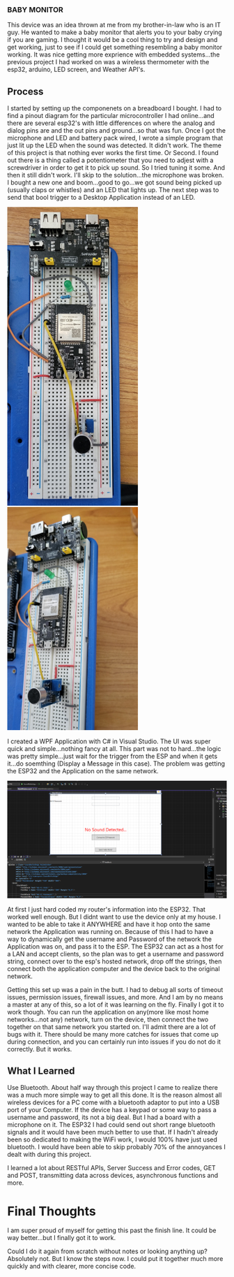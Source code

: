 ### BABY MONITOR
This device was an idea thrown at me from my brother-in-law who is an IT guy. He wanted to make a baby monitor that alerts you to your baby crying if you are gaming. I thought it would be a cool thing to try and design and get working, just to see if I could get something resembling a baby monitor working. It was nice getting more exprience with embedded systems...the previous project I had worked on was a wireless thermometer with the esp32, arduino, LED screen, and Weather API's. 
## Process
I started by setting up the componenets on a breadboard I bought. I had to find a pinout diagram for the particular microcontroller I had online...and there are several esp32's with little differences on where the analog and dialog pins are and the out pins and ground...so that was fun. Once I got the microphone and LED and battery pack wired, I wrote a simple program that just lit up the LED when the sound was detected. It didn't work. The theme of this project is that nothing ever works the first time. Or Second. I found out there is a thing called a potentiometer that you need to adjest with a screwdriver in order to get it to pick up sound. So I tried tuning it some. And then it still didn't work. I'll skip to the solution...the microphone was broken. I bought a new one and boom...good to go...we got sound being picked up (usually claps or whistles) and an LED that lights up. The next step was to send that bool trigger to a Desktop Application instead of an LED. 
<p>
  <img src="https://github.com/wward49/SoundMonitor/blob/main/20250926_143256.jpg" width="300">
  <img src="https://github.com/wward49/SoundMonitor/blob/main/20250926_143315.jpg" width="300">
</p>

I created a WPF Application with C# in Visual Studio. The UI was super quick and simple...nothing fancy at all. This part was not to hard...the logic was pretty simple...just wait for the trigger from the ESP and when it gets it...do soemthing (Display a Message in this case). The problem was getting the ESP32 and the Application on the same network.
<p>
  <img src="https://github.com/wward49/SoundMonitor/blob/main/Screenshot%202025-09-26%20160607.png" width="600">
</p>
At first I just hard coded my router's information into the ESP32. That worked well enough. But I didnt want to use the device only at my house. I wanted to be able to take it ANYWHERE and have it hop onto the same network the Application was running on. Because of this I had to have a way to dynamically get the username and Password of the network the Application was on, and pass it to the ESP.  The ESP32 can act as a host for a LAN and accept clients, so the plan was to get a username and password string, connect over to the esp's hosted network, drop off the strings, then connect both the application computer and the device back to the original network.

Getting this set up was a pain in the butt. I had to debug all sorts of timeout issues, permission issues, firewall issues, and more. And I am by no means a master at any of this, so a lot of it was learning on the fly. Finally I got it to work though. You can run the application on any(more like most home networks...not any) network, turn on the device, then connect the two together on that same network you started on. I'll admit there are a lot of bugs with it. There should be many more catches for issues that come up during connection, and you can certainly run into issues if you do not do it correctly. But it works.

## What I Learned
Use Bluetooth. About half way through this project I came to realize there was a much more simple way to get all this done. It is the reason almost all wireless devices for a PC come with a bluetooth adaptor to put into a USB port of your Computer. If the device has a keypad or some way to pass a username and password, its not a big deal. But I had a board with a microphone on it. The ESP32 I had could send out short range bluetooth signals and it would have been much better to use that. If I hadn't already been so dedicated to making the WiFi work, I would 100% have just used bluetooth. I would have been able to skip probably 70% of the annoyances I dealt with during this project. 

I learned a lot about RESTful APIs, Server Success and Error codes, GET and POST, transmitting data across devices, asynchronous functions and more.




# Final Thoughts
I am super proud of myself for getting this past the finish line. It could be way better...but I finally got it to work. 

Could I do it again from scratch without notes or looking anything up? Absolutely not. But I know the steps now. I could put it together much more quickly and with clearer, more concise code. 
